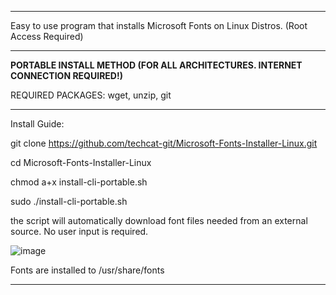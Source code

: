 ______________________________________________________________________________________________________________________________________________________
Easy to use program that installs Microsoft Fonts on Linux Distros.
(Root Access Required)
______________________________________________________________________________________________________________________________________________________
**PORTABLE INSTALL METHOD (FOR ALL ARCHITECTURES. INTERNET CONNECTION REQUIRED!)**

REQUIRED PACKAGES:
wget, unzip, git
______________________________________________________________________________________________________________________________________________________
Install Guide:

git clone https://github.com/techcat-git/Microsoft-Fonts-Installer-Linux.git

cd Microsoft-Fonts-Installer-Linux

chmod a+x install-cli-portable.sh

sudo ./install-cli-portable.sh

the script will automatically download font files needed from an external source. No user input is required.

![image](https://github.com/user-attachments/assets/0abdb1da-4837-4467-bd93-b2bfffe684c9)

Fonts are installed to /usr/share/fonts
______________________________________________________________________________________________________________________________________________________

